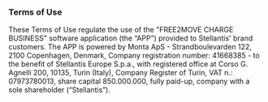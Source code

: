 ### Terms of Use
These Terms of Use regulate the use of the "FREE2MOVE CHARGE BUSINESS" software application (the “APP”) provided to Stellantis' brand customers. The APP is powered by Monta ApS - Strandboulevarden 122, 2100 Copenhagen, Denmark, Company registration number: 41668385 - to the benefit of Stellantis Europe S.p.a., with registered office at Corso G. Agnelli 200, 10135, Turin (Italy), Company Register of Turin, VAT n.: 07973780013, share capital 850.000.000, fully paid-up, company with a sole shareholder (“Stellantis”).
